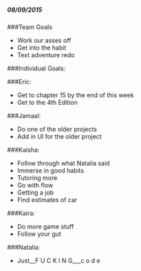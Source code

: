##### 08/09/2015

###Team Goals 
- Work our asses off
- Get into the habit 
- Text adventure redo

###Individual Goals:

###Eric:
* Get to chapter 15 by the end of this week
* Get to the 4th Edition

###Jamaal:
* Do one of the older projects
* Add in UI for the older project

###Kaisha:
* Follow through what Natalia said
* Immerse in good habits
* Tutoring more
* Go with flow
* Getting a job
* Find estimates of car

###Kaira:
* Do more game stuff
* Follow your gut

###Natalia:
* Just__F U C K I N G___c o d e